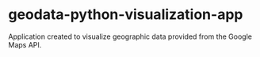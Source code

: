 # geodata-python-visualization-app
Application created to visualize geographic data provided from the Google Maps API.
